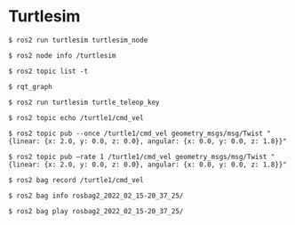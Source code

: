 # Turtlesim


```shell
$ ros2 run turtlesim turtlesim_node
```

```shell
$ ros2 node info /turtlesim
```

```shell
$ ros2 topic list -t
```

```shell
$ rqt_graph
```

```shell
$ ros2 run turtlesim turtle_teleop_key
```

```shell
$ ros2 topic echo /turtle1/cmd_vel
```

```shell
$ ros2 topic pub --once /turtle1/cmd_vel geometry_msgs/msg/Twist "{linear: {x: 2.0, y: 0.0, z: 0.0}, angular: {x: 0.0, y: 0.0, z: 1.8}}"
```

```shell
$ ros2 topic pub –rate 1 /turtle1/cmd_vel geometry_msgs/msg/Twist "{linear: {x: 2.0, y: 0.0, z: 0.0}, angular: {x: 0.0, y: 0.0, z: 1.8}}"
```

```shell
$ ros2 bag record /turtle1/cmd_vel
```

```shell
$ ros2 bag info rosbag2_2022_02_15-20_37_25/
```

```shell
$ ros2 bag play rosbag2_2022_02_15-20_37_25/

```
